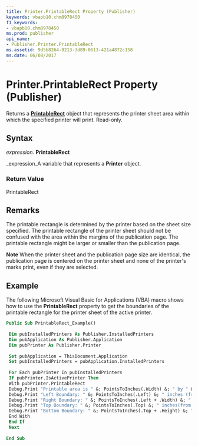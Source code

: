 ```yaml
---
title: Printer.PrintableRect Property (Publisher)
keywords: vbapb10.chm8978450
f1_keywords:
- vbapb10.chm8978450
ms.prod: publisher
api_name:
- Publisher.Printer.PrintableRect
ms.assetid: 9d5b8264-9213-3d89-0613-421a4872c158
ms.date: 06/08/2017
---
```



# Printer.PrintableRect Property (Publisher)

Returns a **[PrintableRect](printablerect-object-publisher.md)** object that represents the printer sheet area within which the specified printer will print. Read-only.


## Syntax

 _expression_. **PrintableRect**

 _expression_A variable that represents a **Printer** object.


### Return Value

PrintableRect


## Remarks

The printable rectangle is determined by the printer based on the sheet size specified. The printable rectangle of the printer sheet should not be confused with the area within the margins of the publication page. The printable rectangle might be larger or smaller than the publication page.


 **Note**  When the printer sheet and the publication page size are identical, the publication page is centered on the printer sheet and none of the printer's marks print, even if they are selected.


## Example

The following Microsoft Visual Basic for Applications (VBA) macro shows how to use the **PrintableRect** property to get the boundaries of the printable rectangle for the printer sheet of the active printer.


```vb
Public Sub PrintableRect_Example() 
 
 Dim pubInstalledPrinters As Publisher.InstalledPrinters 
 Dim pubApplication As Publisher.Application 
 Dim pubPrinter As Publisher.Printer 
 
 Set pubApplication = ThisDocument.Application 
 Set pubInstalledPrinters = pubApplication.InstalledPrinters 
 
 For Each pubPrinter In pubInstalledPrinters 
 If pubPrinter.IsActivePrinter Then 
 With pubPrinter.PrintableRect 
 Debug.Print "Printable area is " &; PointsToInches(.Width) &; " by " &; PointsToInches(.Height) &; " inches." 
 Debug.Print "Left Boundary: " &; PointsToInches(.Left) &; " inches (from left)." 
 Debug.Print "Right Boundary: " &; PointsToInches(.Left + .Width) &; " inches (from left)." 
 Debug.Print "Top Boundary: " &; PointsToInches(.Top) &; " inches(from top)." 
 Debug.Print "Bottom Boundary: " &; PointsToInches(.Top + .Height) &; " inches (from top)." 
 End With 
 End If 
 Next 
 
End Sub
```


